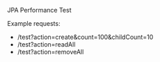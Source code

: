 JPA Performance Test

Example requests:

* /test?action=create&count=100&childCount=10
* /test?action=readAll
* /test?action=removeAll
 